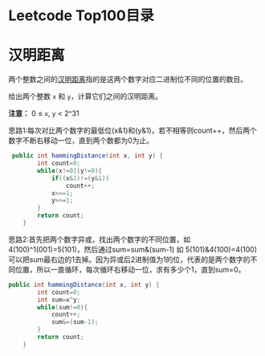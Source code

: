 # Leetcode Top100目录

# 汉明距离

两个整数之间的[汉明距离](https://baike.baidu.com/item/汉明距离)指的是这两个数字对应二进制位不同的位置的数目。

给出两个整数 `x` 和 `y`，计算它们之间的汉明距离。

**注意：**
0 ≤ `x`, `y` < 2^31

思路1:每次对比两个数字的最低位(x&1)和(y&1)，若不相等则count++，然后两个数字不断右移动一位，直到两个数都为0为止。

```java
 public int hammingDistance(int x, int y) {
        int count=0;
        while(x!=0||y!=0){
            if((x&1)!=(y&1))
                count++;
            x>>=1;
            y>>=1;
        }
        return count;
    }
```

思路2:首先把两个数字异或，找出两个数字的不同位置，如4(100)^1(001)=5(101)，然后通过sum=sum&(sum-1) 如 5(101)&4(100)=4(100) 可以把sum最右边的1去掉。因为异或后2进制值为1的位，代表的是两个数字的不同位置，所以一直循环，每次循环右移动一位，求有多少个1，直到sum=0。

```java
public int hammingDistance(int x, int y) {
        int count=0;
        int sum=x^y;
        while(sum!=0){
            count++;
            sum&=(sum-1);
        }
        return count;
    }
```

